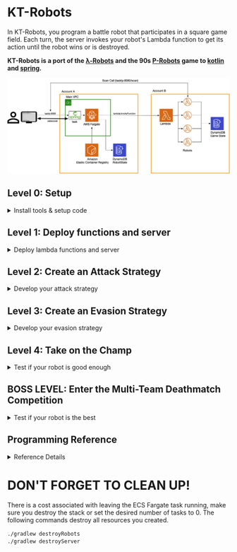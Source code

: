 # KT-Robots

In KT-Robots, you program a battle robot that participates in a square game field. Each turn, the server invokes your robot's Lambda function to get its action until the robot wins or is destroyed.

**KT-Robots is a port of the [λ-Robots](https://github.com/LambdaSharp/LambdaRobots) and the 90s [P-Robots](https://corewar.co.uk/probots.htm) game to [kotlin](https://kotlinlang.org/) and [spring](https://spring.io/).**

![](images/kotlin-robots.jpg)
 
## Level 0: Setup

<details>
<summary>Install tools & setup code</summary>

### Install the required tools
Make sure that you have the following tools installed on your computer.
<details>
<summary>List of required tools</summary>

- [Download and install the JDK 11](https://www.oracle.com/java/technologies/javase-jdk11-downloads.html)
- [Download and install the AWS CLI](https://docs.aws.amazon.com/cli/latest/userguide/install-cliv2.html)
- [Download and install Terraform 12](https://learn.hashicorp.com/terraform/getting-started/install.html)
</details>

### Setup AWS Account and CLI
The challenge requires an AWS account. AWS provides a [*Free Tier*](https://aws.amazon.com/free/), which is sufficient for the challenge.
<details>
<summary>Setup Instructions</summary>

- [Create an AWS Account](https://aws.amazon.com)
- [Configure your AWS profile with the AWS CLI for us-east-2 (Ohio)](https://docs.aws.amazon.com/cli/latest/userguide/cli-chap-configure.html#cli-quick-configuration)
</details>

> **NOTE:** 
> 
> For this challenge we will be using the US-EAST-2 region

### Clone Git Challenge Repository
<details>
<summary>Clone command</summary>

Run the following command to clone the KT-Robots challenge. 
```bash
git@github.com:onema/kt-robots.git
cd kt-robots
```
</details>
</details>

## Level 1: Deploy functions and server
<details>
<summary>Deploy lambda functions and server</summary>
 
### Deploy using the Terraform
From the command line use `gradlew` to run the `deployRobots` task: 
```bash
./gradlew deployRobots
```
<details>
<summary>Details</summary>

This task will 
- Compile the `lambda-robots` project
- Deploy the Lambda functions to your AWS account in the `us-east-2` (Ohio) region using Terraform
- The terraform code is in the `lambda-robots/infrastructure` directory
</details>

<details>
<summary>Use the InjelliJ Gradle Plugin</summary>

Or use the IntelliJ Gradle plugin to execute the task.

![deployRobots](images/deployRobots.png)
</details>



Once the command has finished running, the output shows you the ARN of the lambda robots.
```bash
Outputs:

HotShotRobotArn = arn:aws:lambda:us-east-2:123456789012:function:HotShot
RoboDogRobotArn = arn:aws:lambda:us-east-2:123456789012:function:RoboDog
YosemiteSamRobotArn = arn:aws:lambda:us-east-2:1234567890120:function:YosemiteSam
YourRobotARN = arn:aws:lambda:us-east-2:123456789012:function:BringYourOwnRobot
```

The `BringYourOwnRobot` is the robot you will be working on!

> **NOTE:** 
> 
> Open `lambda-robots/src/main/kotlin/io.onema.ktrobots.lambda/functions/BringYourOwnRobot` and customize the `NAME` of your robot to distinguish it from other robots.

### Deploy the game server using Terraform 
From the command line use `gradlew` to run the `deployServer` task:
```bash
./gradlew deployServer
```
<details>
<summary>Details</summary>

This task creates and does a few things:

- Compile the server
- Deploy the game server to your AWS account in the `us-east-2` (Ohio) region using Terraform
- Creates a docker image that runs the server
- Create an ECR docker repository to host the image
- Pushes the image to the new docker repository
- Creates a Fargate cluster
- Creates a service and runs a task exposing port 8080
- The terraform code is in the `server/infrastructure` directory


</details>

<details>
<summary>Getting the task IP Address</summary>
Once the deployment has finished, you have to log in to AWS to get the server IP:
- Amazon ECS
- Clusters
- ktrobots-server-cluster
- Tasks
- Select the task from the list
- Copy the Public IP
- You can also expand the task details and get a link to the CloudWatch logs

Once you have the IP paste it in your browser using the port `8080.`
```bash
# For example
http://3.15.171.35:8080/
```
</details>

<details>
<summary>Adding robots to game board</summary>

You can add the robot lambda function ARN to the game board client in the browser.  **You can add the ARN multiple times.**

![Game configuration](images/gameConfiguration.png)

Use the **Advance Configuration** to change any default settings.  Use **Clear Saved Config** to reset all settings to default.
</details>
</details>

## Level 2: Create an Attack Strategy

<details>
<summary>Develop your attack strategy</summary>

Now that you have deployed all the robots to your account add the ARN of the `TargetRobot` multiple times to the KT-Robots server to create targets.


Now update the behavior of `BringYourOwnRobot` to shoot down the target robots. 

### Use Luck - YosemiteSam 
For example, you can use luck, like `YosemiteSam`, which shoots in random directions.

![Yosemite Sam](images/yosemiteSam.png)

<details>
<summary>YosemiteSam Details</summary>

Yosemite Sam is fast and trigger happy!

This robot chooses a random angle on every turn and fires a missile. It has an extra-large engine that helps avoid attacks and keeps its distance from the edges of the game board to avoid collisions!

| Equipment | Type              | Points | Details |
| --------- | ----------------- | ------ | ------- |
| Armor     | Light             | 1      |         |
| Engine    | Extra Large       | 4      |         |
| Radar     | Ultra Short Range | 0      |         |
| Missile   | Dart              | 0      |         |
| Total     |                   | 5      |         |
</details>


### Use Targeting - HotShot 
This robot uses the `scan()` method to find enemies and aim missiles at them. 
![HotShot](images/hotShot.jpg)

<details>
<summary>HotShot Details</summary>

HotShot is patient and accurate; it hardly ever misses its target!

This robot uses the `scan()` method to find targets. If it doesn't find targets, it moves to a new location. If it receives damage, it initiates an evasive move. 

| Equipment | Type        | Points | Details |
| --------- | ----------- | ------ | ------- |
| Armor     | Medium      | 2      |         |
| Engine    | Large       | 3      |         |
| Radar     | Short Range | 1      |         |
| Missile   | Javelin     | 2      |         |
| Total     |             | 8      |         |
</details>

### Chase like a dog - RoboDog 

This robot uses the `scan()` method to find enemies and chases them. 
![RoboDog](images/roboDog.jpg)

<details>
<summary>RoboDog Details</summary>

RoboDog moves at random and scans what is right in front of it. When this dog bites, it won't let go!

This robot uses the `scan()` method to find targets right in from of it. If it does it adjust it's heading to move towards the target, this dog can hit you with a missile and with collision damage!

| Equipment | Type              | Points | Details |
| --------- | ----------------- | ------ | ------- |
| Armor     | Light             | 2      |         |
| Engine    | Standard          | 3      |         |
| Radar     | Ultra Short Range | 0      |         |
| Missile   | Cannon            | 3      |         |
| Total     |                   | 8      |         |
</details>

### TargetRobot 

This robot just sits down and waits to be hit. 
![TargetRobot](images/targetRobot.png)

<details>
<summary>TargetRobot Details</summary>

Please don't be the target robot, and nobody wants to be the target robot!

| Equipment | Type              | Points | Details |
| --------- | ----------------- | ------ | ------- |
| Armor     | Heavy             | 3      |         |
| Engine    | Economy           | 0      |         |
| Radar     | Ultra Short Range | 0      |         |
| Missile   | Dart              | 0      |         |
| Total     |                   | 3      |         |
</details>


### Remember that 
- Other robots may be out of radar range, requiring your robot to move periodically. 
- Your robot can be damaged by its own missiles. 
- Check `gameInfo.farHitRange` to make sure your target is beyond the damage range. 
- If you don't mind a bit of self-inflicted pain, you can also use `gameInfo.nearHitRange` or even `game.directHitRange` instead.
</details>

## Level 3: Create an Evasion Strategy


<details>
<summary>Develop your evasion strategy</summary>
 
Add the `YosemiteSam` ARN twice to the KT-Robots server to create two attackers.

Now update the behavior of `BringYourOwnRobot` to avoid getting shot. 

<details>
<summary>Examples</summary>

You can be in continuous motion, like `YosemiteSam`, which zig-zags across the board, react to damage like `HotShot`,  or chase and ram into your opponents like `RoboDog`.

Beware that a robot cannot change heading without suddenly stopping if its speed exceeds `Robot.MaxSpeed`.
</details>
</details>

## Level 4: Take on the Champ

<details>
<summary>Test if your robot is good enough</summary>

Add the `HotShot` ARN once to the KT-Robots server to create one formidable opponent.

Consider modifying your robot build by tuning the 
- engine
- armor 
- missile
- radar 

Set the proper equipment to suit your attack and evasion strategies. 

**Remember that your build cannot exceed 8 points or your robot will be disqualified from the competition.**

</details>


## BOSS LEVEL: Enter the Multi-Team Deathmatch Competition

<details>
<summary>Test if your robot is the best</summary>

![killer-robots](images/killerRobots.jpg)


For the boss level, your opponent is every other team! Submit your robot ARN and see how well it fares.

**May the odds be ever in your favor!**
</details>


## Programming Reference

<details>
<summary>Reference Details</summary>

### Pre-Build Lambda-Robots

The `lambda-robots/src/main/kotlin/io.onema.ktrobots.lambda/functions/` folder contains additional robots that are deployed, these have different behaviors.
Next, we need a few robots to battle it out. 
* `TargetRobot`: This is a stationary robot for other robots to practice on.
* `YosemiteSam`: This robot runs around shooting in random directions as fast as it can.
* `HotShot`: This robot uses its radar to find other robots and fire at them. When hit, this robot moves around the board.
* `RoboDog`: This robot moves around shooting straight in front of it, when it finds a target it changes direction and chasses it, this robot will do collision damage.

### LambdaRobots SDK

Derive your Lambda-Robot from the `LambdaRobotFunction` provided by the SDK.

#### Abstract Methods
The base class requires two methods to be implemented:

| Method                                                                              | Description                                                                                                                                                                                                                                                    |
| ----------------------------------------------------------------------------------- | -------------------------------------------------------------------------------------------------------------------------------------------------------------------------------------------------------------------------------------------------------------- |
| `fun getBuild(state: LambdaRobotState): Pair<LambdaRobotBuild, LambdaRobotState>`   | This method returns the robot build information, including its name, armor, engine, missile, and radar types, and the robot state object. Note that a build cannot exceed 8 points by default, or the robot will be disqualified at the beginning of the match.
| `fun getAction(state: LambdaRobotState): Pair<LambdaRobotAction, LambdaRobotState>` | This method returns the actions taken by the robot during the turn and the updated robot state                                                                                                                                                                 |

#### Properties
The most commonly needed properties are readily available as properties from the base class. Additional information about the game or the robot is available via the `Game` and `Robot` properties, respectively.

| Property           | Type          | Description                                                                                                                                      |
| ------------------ | ------------- | ------------------------------------------------------------------------------------------------------------------------------------------------ |
| `gameInfo`         | `GameInfo`    | Game information data structure. _See below._                                                                                                    |
| `robot`            | `LambdaRobot` | Robot information data structure. _See below._                                                                                                   |

##### `Robot` Properties
| Property                      | Type                | Description                                                                               |
| ----------------------------- | ------------------- | ----------------------------------------------------------------------------------------- |
| `arn`                         | `string`            | Robot invokation identifier, either the AWS Lambda ARN or class namespace + class name.   |
| `id`                          | `string`            | Globally unique robot ID.                                                                 |
| `index`                       | `int`               | Index position of robot. Starts at `0`.                                                   |
| `name`                        | `string`            | Robot display name.                                                                       |
| `status`                      | `LambdaRobotStatus` | Robot status. Either `alive` or `dead`.                                                   |
| `x`                           | `double`            | Robot horizontal position.                                                                |
| `y`                           | `double`            | Robot vertical position.                                                                  |
| `heading`                     | `double`            | Robot heading. Between `0` and `360`. (degrees)                                           |
| `maxDamage`                   | `double`            | Maximum damage before the robot is destroyed.                                             |
| `maxSpeed`                    | `double`            | Engine Maximum speed - armor speed modifier for robot. (m/s)                              |
| `isAlive()`                   | `boolean`           | True if the status == LambdaRobotStatus.alive else false                                  |
| `canFire()`                   | `boolean`           | True if the reloadCoolDown == 0 else false                                                |
| `addDamageDealt()`            | `LambdaRobot`       | Increments the count to the totalDamageDealt                                              |
| `addHit()`                    | `LambdaRobot`       | Increments the count to the totalMissileHitCount                                          |
| `maxTurnSpeed`                | `double`            | Maximum speed at which the robot can change heading without a sudden stop. (m/s)          |
| `speed`                       | `double`            | Robot speed. Between `0` and `engine.maxSpeed`. (m/s)                                     |
| `reloadCoolDown`              | `double`            | Number of seconds before the robot can fire another missile. (s)                          |
| `targetHeading`               | `double`            | Desired heading for robot. The heading will be adjusted accordingly every turn. (degrees) |
| `targetSpeed`                 | `double`            | Desired speed for robot. The current speed will be adjusted accordingly every turn. (m/s) |
| `timeOfDeathGameTurn`         | `int`               | Game turn during which the robot died. `-1` if robot is alive.                            |
| `totalCollisions`             | `int`               | Number of collisions with walls or other robots during match.                             |
| `totalDamageDealt`            | `double`            | Damage dealt by missiles during match.                                                    |
| `totalKills`                  | `int`               | Number of confirmed kills during match.                                                   |
| `totalMissileFiredCount`      | `int`               | Number of missiles fired by robot during match.                                           |
| `totalMissileHitCount`        | `int`               | Number of missiles that hit a target during match.                                        |
| `totalTravelDistance`         | `double`            | Total distance traveled by robot during the match. (m)                                    |
| `damage`                      | `double`            | Accumulated robot damage. Between `0` and `MaxDamage`.                                    |
| `armor.deceleration`          | `double`            | Deceleration when speeding up. (m/s^2)                                                    |
| `armor.collisionDamage`       | `double`            | Amount of damage the robot receives from a collision.                                     |
| `armor.directHitDamage`       | `double`            | Amount of damage the robot receives from a direct hit.                                    |
| `armor.farHitDamage`          | `double`            | Amount of damage the robot receives from a far hit.                                       |
| `armor.nearHitDamage`         | `double`            | Amount of damage the robot receives from a near hit.                                      |
| `engine.acceleration`         | `double`            | Acceleration when speeding up. (m/s^2)                                                    |
| `engine.maxSpeed`             | `double`            | Maximum speed for robot. (m/s)                                                            |
| `missile.directHitDamageBonus`| `double`            | Bonus damage on target for a direct hit.                                                  |
| `missile.farHitDamageBonus`   | `double`            | Bonus damage on target for a far hit.                                                     |
| `missile.nearHitDamageBonus`  | `double`            | Bonus damage on target for a near hit.                                                    |
| `missile.range`               | `double`            | Maximum range for missile. (m)                                                            |
| `missile.reloadCooldown`      | `double`            | Number of seconds between each missile launch. (s)                                        |
| `missile.velocity`            | `double`            | Travel velocity for missile. (m/s)                                                        |
| `radar.maxResolution`         | `double`            | Maximum degrees the radar can scan beyond the selected heading. (degrees)                 |
| `radar.range`                 | `double`            | Maximum range at which the radar can detect an opponent. (m)                              |

##### `GameInfo` Properties
| Property         | Type     | Description                                             |
| ---------------- | -------- | ------------------------------------------------------- |
| `boardWidth`     | `double` | Width of the game board.                                |
| `boardHeight`    | `double` | Height of the game board.                               |
| `secondsPerTurn` | `double` | Number of seconds elapsed per game turn.                |
| `directHitRange` | `double` | Distance for missile impact to count as direct hit.     |
| `nearHitRange`   | `double` | Distance for missile impact to count as near hit.       |
| `farHitRange`    | `double` | Distance for missile impact to count as far hit.        |
| `collisionRange` | `double` | Distance between robots to count as a collision.        |
| `gameTurn`       | `int`    | Current game turn. Starts at `1`.                       |
| `maxGameTurns`   | `int`    | Maximum number of turns before the game ends in a draw. |
| `maxBuildPoints` | `int`    | Maximum number of build points a robot can use.         |
| `apiUrl`         | `string` | URL for game server API.                                |

##### `LambdaRobotAction` Properties
| Property              | Type     | Description                                               |
| --------------------- | -------- | --------------------------------------------------------- |
| `speed`               | `double` | Update the robot speed up to `engine.maxSpeed`.           |
| `heading`             | `double` | Update the robot heading.                                 |
| `fireMissileHeading`  | `double` | Heading of a new fired missile.                           |
| `fireMissileDistance` | `double` | Distance a fired missile can travel up to `missile.range`.|
| `fired`               | `boolean`| Whether a missile was fired or not.                       |
| `arrivedAtDestination`| `boolean`| Whether or not the robot arrived at it's destination.     |

#### Primary Methods
The following methods represent the core capabilities of the robot. They are used to move, fire missiles, and scan their surroundings.

| Method                                       | ReturnType           | Description                                              |
| -------------------------------------------- | -------------------- | -------------------------------------------------------- |
| `scan(heading: Double, resolution: Double)`  | `ScanEnemiesResponse`| Scan the game board in a given deading and resolution. The resolution specifies in the scan arc centered on `heading` with +/- `resolution` tolerance. The max resolution is limited to `Robot.RadarMaxResolution`.|
| `angleToXY(x: Double, y: Double)`            | `Double`             | Determine the angel in degrees relative to the current robot position. Returns a value between -180 and 180 degrees.|
| `distanceToXY(x: Double, y: Double)`         | `Double`             | Determine the distance to X, Y relative to the current robot position.|
| `normalizeAngle(angle: Double)`              | `Double`             | Normalize angle to be between -180 and 180.|
| `getNewHeading(minDistanceToEdge: Int = 100)`| `Int`                | Check if the robot needs to turn based on a minimum distance to the edge and return a new heading if it does.|

#### Support extension functions
The following methods are available to make some operations easier:

| LambdaRobotAction Extension Functions                               | ReturnType         | Description                                              |
| ------------------------------------------------------------------- | ------------------ | -------------------------------------------------------- |
| `LambdaRobotAction.fireMissile(heading: Double, distance: Double)`  | `LambdaRobotAction`| Fire a missile in a given direction with impact at a given distance. A missile can only be fired if `Robot.ReloadCoolDown` is `0`. |
| `LambdaRobotAction.fireMissileToXY(x: Double, y: Double)`           | `LambdaRobotAction`| Convenience function to fire a missile at a specific set of coordinages.|
| `LambdaRobotAction.moveToXY(x: Double, y: Double)`                  | `LambdaRobotAction`| Convenience method to move the robot to a specific location.     |

| LambdaRobotState Extension Functions                               | ReturnType         | Description                                              |
| ------------------------------------------------------------------ | ------------------ | -------------------------------------------------------- |
| `LambdaRobotState.initialize()`                                    | `LambdaRobotState` | Convenience function to set the state to initialized.    |


### Robot Build

By default, 8 build points are available to allocate in any fashion. The robot is disqualified if its build exceeds the maximum number of build points.

The default configuration for each is shown in bold font and an asterisk (*).

#### Radar

| Radar Type       | Radar Range  | Radar Resolution | Points |
| ---------------- | ------------ | ---------------- | ------ |
| ultraShortRange  | 200 meters   | 45 degrees       | 0      |
| shortRange       | 400 meters   | 20 degrees       | 1      |
| **midRange (*)** | 600 meters   | 10 degrees       | 2      |
| longRange        | 800 meters   | 8 degrees        | 3      |
| ultraLongRange   | 1,000 meters | 5 degrees        | 4      |

#### Engine

| Engine Type      | Max. Speed | Acceleration | Points |
| ---------------- | ---------- | ------------ | ------ |
| economy          | 60 m/s     | 7 m/s^2      | 0      |
| compact          | 80 m/s     | 8 m/s^2      | 1      |
| **standard (*)** | 100 m/s    | 10 m/s^2     | 2      |
| large            | 120 m/s    | 12 m/s^2     | 3      |
| extraLarge       | 140 m/s    | 13 m/s^2     | 4      |

#### Armor

| Armor Type     | Direct Hit | Near Hit | Far Hit | Collision | Max. Speed | Deceleration | Points |
| -------------- | ---------- | -------- | ------- | --------- | ---------- | ------------ | ------ |
| ultraLight     | 50         | 25       | 12      | 10        | +35 m/s    | 30 m/s^2     | 0      |
| light          | 16         | 8        | 4       | 3         | +25 m/s    | 25 m/s^2     | 1      |
| **medium (*)** | 8          | 4        | 2       | 2         | -          | 20 m/s^2     | 2      |
| heavy          | 4          | 2        | 1       | 1         | -25 m/s    | 15 m/s^2     | 3      |
| ultraHeavy     | 2          | 1        | 0       | 1         | -45 m/s    | 10 m/s^2     | 4      |

#### Missile

| Missile Type    | Max. Range   | Velocity | Direct Hit Bonus | Near Hit Bonus | Far Hit Bonus | Cooldown | Points |
| --------------- | ------------ | -------- | ---------------- | -------------- | ------------- | -------- | ------ |
| dart            | 1,200 meters | 250 m/s  | 0                | 0              | 0             | 0 sec    | 0      |
| arrow           | 900 meters   | 200 m/s  | 1                | 1              | 0             | 1 sec    | 1      |
| **javelin (*)** | 700 meters   | 150 m/s  | 3                | 2              | 1             | 2 sec    | 2      |
| cannon          | 500 meters   | 100 m/s  | 6                | 4              | 2             | 3 sec    | 3      |
| bFG             | 350 meters   | 75 m/s   | 12               | 8              | 4             | 5 sec    | 4      |

</details>

# DON'T FORGET TO CLEAN UP!

There is a cost associated with leaving the ECS Fargate task running, make sure you destroy the stack or set the desired number of tasks to 0. The following commands destroy all resources you created.

```bash
./gradlew destroyRobots
./gradlew destroyServer
```
